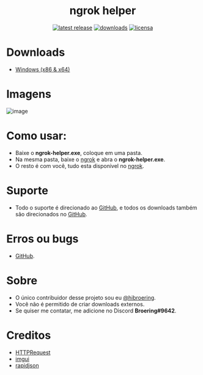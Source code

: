<h1 align="center">ngrok helper</h1>
<div align="center">
    <a href="https://github.com/hibroering/testing/releases/"><img src="https://img.shields.io/github/release/hibroering/ngrok-helper.svg?style=flat-square" alt="latest release" /></a>
    <a href="https://github.com/hibroering/testing/releases/"><img src="https://img.shields.io/github/downloads/hibroering/ngrok-helper/total?style=flat-square" alt="downloads" /></a>
    <a href="https://github.com/hibroering/testing/blob/master/LICENSE"><img src="https://img.shields.io/github/license/hibroering/ngrok-helper?label=license&style=flat-square" alt="licensa" /></a>
</div>

# Downloads
- [Windows (x86 & x64)](https://github.com/hibroering/ngrok-helper/releases/download/v0.2/ngrok-helper.exe)

# Imagens
![image](https://user-images.githubusercontent.com/62901166/86522734-d9d0b080-be38-11ea-815d-a6017a0ab302.png)

# Como usar:
- Baixe o **ngrok-helper.exe**, coloque em uma pasta.
- Na mesma pasta, baixe o [ngrok](https://ngrok.com/) e abra o **ngrok-helper.exe**.
- O resto é com você, tudo esta disponivel no [ngrok](https://ngrok.com/).

# Suporte
- Todo o suporte é direcionado ao [GitHub](https://github.com/hibroering/ngrok-helper/issues), e todos os downloads também são direcionados no [GitHub](https://github.com/hibroering/ngrok-helper/releases).

# Erros ou bugs
- [GitHub](https://github.com/hibroering/ngrok-helper/issues).

# Sobre
- O único contribuidor desse projeto sou eu [@hibroering](https://github.com/hibroering).
- Você não é permitido de criar downloads externos.
- Se quiser me contatar, me adicione no Discord **Broering#9642**.

# Creditos
- [HTTPRequest](https://github.com/elnormous/HTTPRequest)
- [imgui](https://github.com/ocornut/imgui)
- [rapidjson](https://github.com/Tencent/rapidjson)
